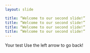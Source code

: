 ```yaml
---
layout: slide

title: “Welcome to our second slide!”
title: “Welcome to our second slide!”
title: “Welcome to our second slide!”
title: “Welcome to our second slide!”
---
```

Your test
Use the left arrow to go back!

